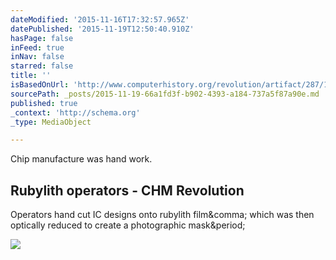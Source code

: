 ```yaml
---
dateModified: '2015-11-16T17:32:57.965Z'
datePublished: '2015-11-19T12:50:40.910Z'
hasPage: false
inFeed: true
inNav: false
starred: false
title: ''
isBasedOnUrl: 'http://www.computerhistory.org/revolution/artifact/287/1614'
sourcePath: _posts/2015-11-19-66a1fd3f-b902-4393-a184-737a5f87a90e.md
published: true
_context: 'http://schema.org'
_type: MediaObject

---
```

Chip manufacture was hand work. 

<article style=""><h1>Rubylith operators - CHM Revolution</h1><p>Operators hand cut IC designs onto rubylith film&amp;comma; which was then optically reduced to create a photographic mask&amp;period;</p><img src="http://s7.computerhistory.org/is/image/CHM/500003094-03-01?$re-zoomed$" /></article>